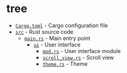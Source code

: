 # tree

-   [`Cargo.toml`](./Cargo.toml) - Cargo configuration file
-   [`src`](./src) - Rust source code
    -   [`main.rs`](./src/main.rs) - Main entry point
        -   [`ui`](./src/ui) - User interface
            -   [`mod.rs`](./src/ui/mod.rs) - User interface module
            -   [`scroll_view.rs`](./src/ui/scroll_view.rs) - Scroll view
            -   [`theme.rs`](./src/ui/theme.rs) - Theme
